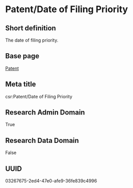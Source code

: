 # Patent/Date of Filing Priority
## Short definition
The date of filing priority.
## Base page
[Patent](../Objects/Patent.md)
## Meta title
csr:Patent/Date of Filing Priority
## Research Admin Domain
True
## Research Data Domain
False
## UUID
03267675-2ed4-47e0-afe9-36fe839c4996
